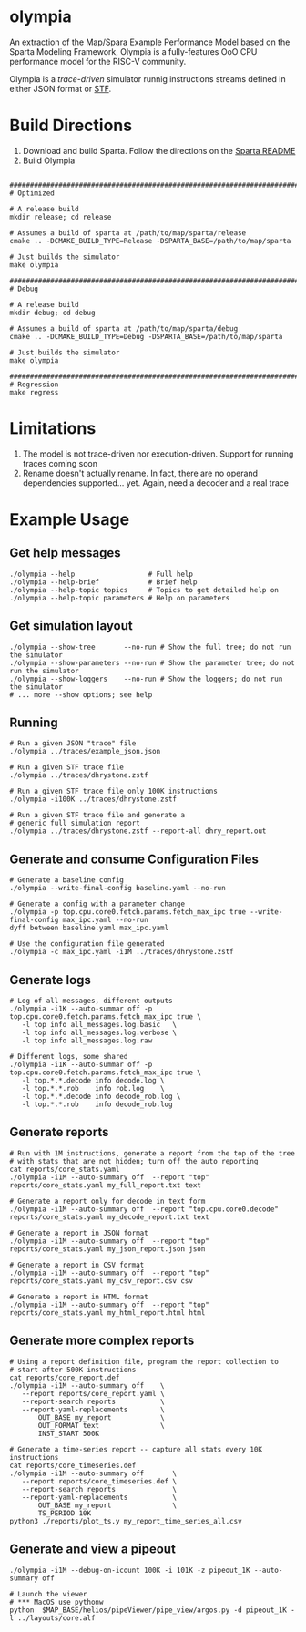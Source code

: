 # olympia

An extraction of the Map/Spara Example Performance Model based on the
Sparta Modeling Framework, Olympia is a fully-features OoO CPU
performance model for the RISC-V community.

Olympia is a _trace-driven_ simulator runnig instructions streams
defined in either JSON format or
[STF](https://github.com/sparcians/stf_spec).

# Build Directions

1. Download and build Sparta.  Follow the directions on the [Sparta README](https://github.com/sparcians/map/tree/master/sparta)
1. Build Olympia

```

################################################################################
# Optimized

# A release build
mkdir release; cd release

# Assumes a build of sparta at /path/to/map/sparta/release
cmake .. -DCMAKE_BUILD_TYPE=Release -DSPARTA_BASE=/path/to/map/sparta

# Just builds the simulator
make olympia

################################################################################
# Debug

# A release build
mkdir debug; cd debug

# Assumes a build of sparta at /path/to/map/sparta/debug
cmake .. -DCMAKE_BUILD_TYPE=Debug -DSPARTA_BASE=/path/to/map/sparta

# Just builds the simulator
make olympia

################################################################################
# Regression
make regress

```

# Limitations

1. The model is not trace-driven nor execution-driven.  Support for running traces coming soon
2. Rename doesn't actually rename.  In fact, there are no operand dependencies supported... yet.  Again, need a decoder and a real trace

# Example Usage

## Get help messages
```
./olympia --help                  # Full help
./olympia --help-brief            # Brief help
./olympia --help-topic topics     # Topics to get detailed help on
./olympia --help-topic parameters # Help on parameters
```

## Get simulation layout
```
./olympia --show-tree       --no-run # Show the full tree; do not run the simulator
./olympia --show-parameters --no-run # Show the parameter tree; do not run the simulator
./olympia --show-loggers    --no-run # Show the loggers; do not run the simulator
# ... more --show options; see help
```

## Running

```
# Run a given JSON "trace" file
./olympia ../traces/example_json.json

# Run a given STF trace file
./olympia ../traces/dhrystone.zstf

# Run a given STF trace file only 100K instructions
./olympia -i100K ../traces/dhrystone.zstf

# Run a given STF trace file and generate a
# generic full simulation report
./olympia ../traces/dhrystone.zstf --report-all dhry_report.out
```

## Generate and consume Configuration Files

```
# Generate a baseline config
./olympia --write-final-config baseline.yaml --no-run

# Generate a config with a parameter change
./olympia -p top.cpu.core0.fetch.params.fetch_max_ipc true --write-final-config max_ipc.yaml --no-run
dyff between baseline.yaml max_ipc.yaml

# Use the configuration file generated
./olympia -c max_ipc.yaml -i1M ../traces/dhrystone.zstf
```

## Generate logs
```
# Log of all messages, different outputs
./olympia -i1K --auto-summar off -p top.cpu.core0.fetch.params.fetch_max_ipc true \
   -l top info all_messages.log.basic   \
   -l top info all_messages.log.verbose \
   -l top info all_messages.log.raw

# Different logs, some shared
./olympia -i1K --auto-summar off -p top.cpu.core0.fetch.params.fetch_max_ipc true \
   -l top.*.*.decode info decode.log \
   -l top.*.*.rob    info rob.log    \
   -l top.*.*.decode info decode_rob.log \
   -l top.*.*.rob    info decode_rob.log
```
## Generate reports
```
# Run with 1M instructions, generate a report from the top of the tree
# with stats that are not hidden; turn off the auto reporting
cat reports/core_stats.yaml
./olympia -i1M --auto-summary off  --report "top" reports/core_stats.yaml my_full_report.txt text

# Generate a report only for decode in text form
./olympia -i1M --auto-summary off  --report "top.cpu.core0.decode" reports/core_stats.yaml my_decode_report.txt text

# Generate a report in JSON format
./olympia -i1M --auto-summary off  --report "top" reports/core_stats.yaml my_json_report.json json

# Generate a report in CSV format
./olympia -i1M --auto-summary off  --report "top" reports/core_stats.yaml my_csv_report.csv csv

# Generate a report in HTML format
./olympia -i1M --auto-summary off  --report "top" reports/core_stats.yaml my_html_report.html html
```

## Generate more complex reports
```
# Using a report definition file, program the report collection to
# start after 500K instructions
cat reports/core_report.def
./olympia -i1M --auto-summary off    \
   --report reports/core_report.yaml \
   --report-search reports           \
   --report-yaml-replacements        \
       OUT_BASE my_report            \
       OUT_FORMAT text               \
       INST_START 500K

# Generate a time-series report -- capture all stats every 10K instructions
cat reports/core_timeseries.def
./olympia -i1M --auto-summary off       \
   --report reports/core_timeseries.def \
   --report-search reports              \
   --report-yaml-replacements           \
       OUT_BASE my_report               \
       TS_PERIOD 10K
python3 ./reports/plot_ts.y my_report_time_series_all.csv
```

## Generate and view a pipeout
```
./olympia -i1M --debug-on-icount 100K -i 101K -z pipeout_1K --auto-summary off

# Launch the viewer
# *** MacOS use pythonw
python  $MAP_BASE/helios/pipeViewer/pipe_view/argos.py -d pipeout_1K -l ../layouts/core.alf
```
